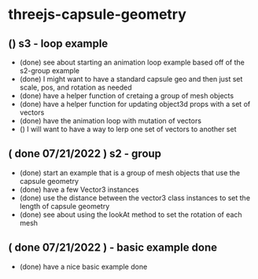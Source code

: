 # threejs-capsule-geometry

## () s3 - loop example
* (done) see about starting an animation loop example based off of the s2-group example
* (done) I might want to have a standard capsule geo and then just set scale, pos, and rotation as needed
* (done) have a helper function of cretaing a group of mesh objects
* (done) have a helper function for updating object3d props with a set of vectors
* (done) have the animation loop with mutation of vectors
* () I will want to have a way to lerp one set of vectors to another set

## ( done 07/21/2022 ) s2 - group
* (done) start an example that is a group of mesh objects that use the capsule geometry 
* (done) have a few Vector3 instances
* (done) use the distance between the vector3 class instances to set the length of capsule geometry
* (done) see about using the lookAt method to set the rotation of each mesh

## ( done 07/21/2022 ) - basic example done
* (done) have a nice basic example done